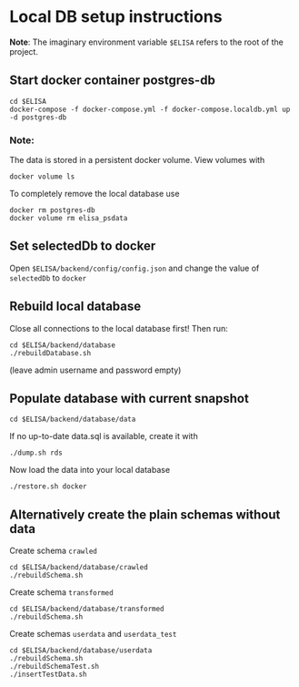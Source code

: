 # Local DB setup instructions

**Note**: The imaginary environment variable `$ELISA` refers to the root of the project.

## Start docker container postgres-db
```
cd $ELISA
docker-compose -f docker-compose.yml -f docker-compose.localdb.yml up -d postgres-db
```

### Note: 
The data is stored in a persistent docker volume. View volumes with
```
docker volume ls
```
To completely remove the local database use
```
docker rm postgres-db
docker volume rm elisa_psdata
```

## Set selectedDb to docker

Open `$ELISA/backend/config/config.json` and change the value of `selectedDb` to `docker`


## Rebuild local database

Close all connections to the local database first! Then run:
```
cd $ELISA/backend/database
./rebuildDatabase.sh
```
(leave admin username and password empty)

## Populate database with current snapshot
```
cd $ELISA/backend/database/data
```
If no up-to-date data.sql is available, create it with
```
./dump.sh rds
```
Now load the data into your local database
```
./restore.sh docker
```

## Alternatively create the plain schemas without data

Create schema `crawled`
```
cd $ELISA/backend/database/crawled
./rebuildSchema.sh
```

Create schema `transformed`
```
cd $ELISA/backend/database/transformed
./rebuildSchema.sh
```

Create schemas `userdata` and `userdata_test`
```
cd $ELISA/backend/database/userdata
./rebuildSchema.sh
./rebuildSchemaTest.sh
./insertTestData.sh
```

